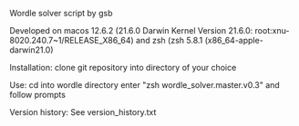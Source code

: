 Wordle solver script by gsb

Developed on macos 12.6.2 (21.6.0 Darwin Kernel Version 21.6.0: root:xnu-8020.240.7~1/RELEASE_X86_64) and zsh (zsh 5.8.1 (x86_64-apple-darwin21.0)

Installation: clone git repository into directory of your choice

Use:
cd into wordle directory
enter "zsh wordle_solver.master.v0.3" and follow prompts

Version history:
See version_history.txt
